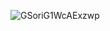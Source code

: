 ![GSoriG1WcAExzwp](https://github.com/user-attachments/assets/9cacfa46-eb66-477c-850d-079fec1d16fc)
